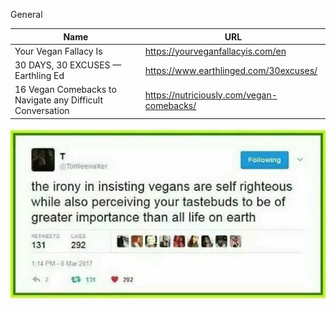 General

| Name | URL |
|----|----|
|  Your Vegan Fallacy Is 	|  https://yourveganfallacyis.com/en  |
|  30 DAYS, 30 EXCUSES — Earthling Ed 	|  https://www.earthlinged.com/30excuses/  |
|  16 Vegan Comebacks to Navigate any Difficult Conversation 	|  https://nutriciously.com/vegan-comebacks/  |



![local_image](../.attachments/c18c622417ce4db4b06ee5600152e2f4.png)

